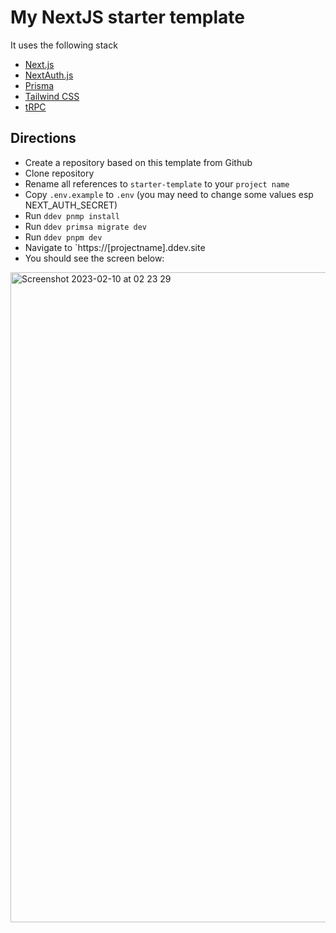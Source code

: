 
# My NextJS starter template

It uses the following stack

- [Next.js](https://nextjs.org)
- [NextAuth.js](https://next-auth.js.org)
- [Prisma](https://prisma.io)
- [Tailwind CSS](https://tailwindcss.com)
- [tRPC](https://trpc.io)

## Directions

- Create a repository based on this template from Github
- Clone repository
- Rename all references to `starter-template` to your `project name`
- Copy `.env.example` to `.env` (you may need to change some values esp NEXT_AUTH_SECRET)
- Run `ddev pnmp install`
- Run `ddev primsa migrate dev`
- Run `ddev pnpm dev`
- Navigate to `https://[projectname].ddev.site
- You should see the screen below:
<img width="1040" alt="Screenshot 2023-02-10 at 02 23 29" src="https://user-images.githubusercontent.com/2035749/218028533-3e246780-f8a6-44dd-8e7d-7bcb3b804d29.png">

